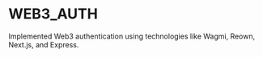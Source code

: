 # WEB3_AUTH
Implemented Web3 authentication using technologies like Wagmi, Reown, Next.js, and Express.
